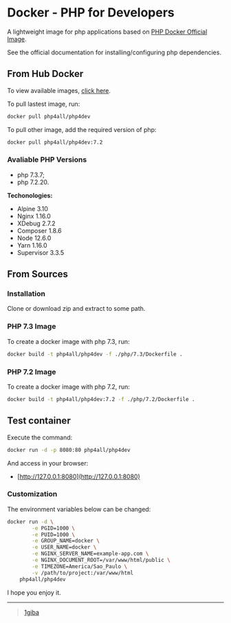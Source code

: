 # Docker - PHP for Developers

A lightweight image for php applications based on [PHP Docker Official Image](https://hub.docker.com/_/php).

See the official documentation for installing/configuring php dependencies.

## From Hub Docker

To view available images, [click here](https://hub.docker.com/r/php4all/php4dev).

To pull lastest image, run:

```sh
docker pull php4all/php4dev
```

To pull other image, add the required version of php:

```sh
docker pull php4all/php4dev:7.2
```

### Avaliable PHP Versions

* php 7.3.7;
* php 7.2.20.

**Techonologies:**

* Alpine 3.10
* Nginx 1.16.0
* XDebug 2.7.2
* Composer 1.8.6
* Node 12.6.0
* Yarn 1.16.0
* Supervisor 3.3.5

## From Sources

### Installation

Clone or download zip and extract to some path.

### PHP 7.3 Image

To create a docker image with php 7.3, run:

```sh
docker build -t php4all/php4dev -f ./php/7.3/Dockerfile .
```

### PHP 7.2 Image

To create a docker image with php 7.2, run:

```sh
docker build -t php4all/php4dev:7.2 -f ./php/7.2/Dockerfile .
```

## Test container

Execute the command:

```sh
docker run -d -p 8080:80 php4all/php4dev
```

And access in your browser:

* [http://127.0.0.1:8080](http://127.0.0.1:8080)

### Customization

The environment variables below can be changed:

```sh
docker run -d \
        -e PGID=1000 \
        -e PUID=1000 \
        -e GROUP_NAME=docker \
        -e USER_NAME=docker \
        -e NGINX_SERVER_NAME=example-app.com \
        -e NGINX_DOCUMENT_ROOT=/var/www/html/public \
        -e TIMEZONE=America/Sao_Paulo \
        -v /path/to/project:/var/www/html
    php4all/php4dev
```

I hope you enjoy it.

---

> [1giba](https://github.com/1giba/docker-php4dev)